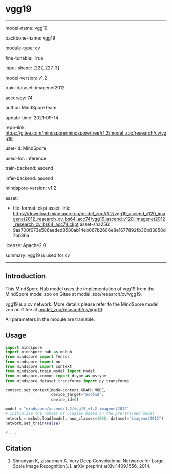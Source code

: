 # vgg19

---

model-name: vgg19

backbone-name: vgg19

module-type: cv

fine-tunable: True

input-shape: [227, 227, 3]

model-version: v1.2

train-dataset: imagenet2012

accuracy: 74

author: MindSpore team

update-time: 2021-09-14

repo-link: <https://gitee.com/mindspore/mindspore/tree/r1.2/model_zoo/research/cv/vgg19>

user-id: MindSpore

used-for: inference

train-backend: ascend

infer-backend: ascend

mindspore-version: v1.2

asset:

-
    file-format: ckpt
    asset-link: <https://download.mindspore.cn/model_zoo/r1.2/vgg19_ascend_v120_imagenet2012_research_cv_bs64_acc74/vgg19_ascend_v120_imagenet2012_research_cv_bs64_acc74.ckpt>
    asset-sha256: 9aa700f673e586aeded8580ab14eb067b2686e8e1677892fb36b83858d7bb86a

license: Apache2.0

summary: vgg19 is used for cv

---

## Introduction

This MindSpore Hub model uses the implementation of vgg19 from the MindSpore model zoo on Gitee at model_zoo/research/cv/vgg19.

vgg19 is a cv network. More details please refer to the MindSpore model zoo on Gitee at [model_zoo/research/cv/vgg19](https://gitee.com/mindspore/mindspore/blob/r1.2/model_zoo/research/cv/vgg19/README_CN.md).

All parameters in the module are trainable.

## Usage

```python
import mindspore
import mindspore_hub as mshub
from mindspore import Tensor
from mindspore import nn
from mindspore import context
from mindspore.train.model import Model
from mindspore.common import dtype as mstype
from mindspore.dataset.transforms import py_transforms

context.set_context(mode=context.GRAPH_MODE,
                    device_target="Ascend",
                    device_id=0)

model = "mindspore/ascend/1.2/vgg19_v1.2_imagenet2012"
# initialize the number of classes based on the pre-trained model
network = mshub.load(model, num_classes=1000, dataset="imagenet2012")
network.set_train(False)

# ...
```

## Citation

1. Simonyan K, zisserman A. Very Deep Convolutional Networks for Large-Scale Image Recognition[J]. arXiv preprint arXiv:1409.1556, 2014.

